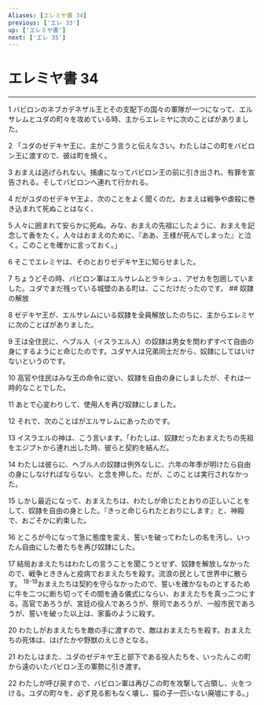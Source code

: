 ```yaml
---
Aliases: [エレミヤ書 34]
previous: ['エレ 33']
up: ['エレミヤ書']
next: ['エレ 35']
---
```

# エレミヤ書 34

***




1 
バビロンのネブカデネザル王とその支配下の国々の軍隊が一つになって、エルサレムとユダの町々を攻めている時、主からエレミヤに次のことばがありました。 



2 
「ユダのゼデキヤ王に、主がこう言うと伝えなさい。わたしはこの町をバビロン王に渡すので、彼は町を焼く。 



3 
おまえは逃げられない。捕虜になってバビロン王の前に引き出され、有罪を宣告される。そしてバビロンへ連れて行かれる。 



4 
だがユダのゼデキヤ王よ、次のことをよく聞くのだ。おまえは戦争や虐殺に巻き込まれて死ぬことはなく、 



5 
人々に囲まれて安らかに死ぬ。みな、おまえの先祖にしたように、おまえを記念して香をたく。人々はおまえのために、『ああ、王様が死んでしまった』と泣く。このことを確かに言っておく。」 



6 
そこでエレミヤは、そのとおりゼデキヤ王に知らせました。 



7 
ちょうどその時、バビロン軍はエルサレムとラキシュ、アゼカを包囲していました。ユダでまだ残っている城壁のある町は、ここだけだったのです。 ## 奴隷の解放 



8 
ゼデキヤ王が、エルサレムにいる奴隷を全員解放したのちに、主からエレミヤに次のことばがありました。 



9 
王は全住民に、ヘブル人（イスラエル人）の奴隷は男女を問わずすべて自由の身にするようにと命じたのです。ユダヤ人は兄弟同士だから、奴隷にしてはいけないというのです。 



10 
高官や住民はみな王の命令に従い、奴隷を自由の身にしましたが、それは一時的なことでした。 



11 
あとで心変わりして、使用人を再び奴隷にしました。 



12 
それで、次のことばがエルサレムにあったのです。 



13 
イスラエルの神は、こう言います。「わたしは、奴隷だったおまえたちの先祖をエジプトから連れ出した時、彼らと契約を結んだ。 



14 
わたしは彼らに、ヘブル人の奴隷は例外なしに、六年の年季が明けたら自由の身にしなければならない、と念を押した。だが、このことは実行されなかった。 



15 
しかし最近になって、おまえたちは、わたしが命じたとおりの正しいことをして、奴隷を自由の身とした。『きっと命じられたとおりにします』と、神殿で、おごそかに約束した。 



16 
ところが今になって急に態度を変え、誓いを破ってわたしの名を汚し、いったん自由にした者たちを再び奴隷にした。 



17 
結局おまえたちはわたしの言うことを聞こうとせず、奴隷を解放しなかったので、戦争とききんと疫病でおまえたちを殺す。流浪の民として世界中に散らす。 <sup class="versenum">18-19</sup>おまえたちは契約を守らなかったので、誓いを確かなものとするために牛を二つに断ち切ってその間を通る儀式にならい、おまえたちを真っ二つにする。高官であろうが、宮廷の役人であろうが、祭司であろうが、一般市民であろうが、誓いを破った以上は、家畜のように殺す。 



20 
わたしがおまえたちを敵の手に渡すので、敵はおまえたちを殺す。おまえたちの死体は、はげたかや野獣のえじきとなる。 



21 
わたしはまた、ユダのゼデキヤ王と部下である役人たちを、いったんこの町から遠のいたバビロン王の軍勢に引き渡す。 



22 
わたしが呼び戻すので、バビロン軍は再びこの町を攻撃して占領し、火をつける。ユダの町々を、必ず見る影もなく壊し、猫の子一匹いない廃墟にする。」
